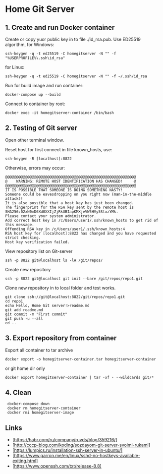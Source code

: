 # Home Git Server

## 1. Create and run Docker container
Create or copy yuor public key in to file ./id_rsa.pub.
Use ED25519 algorithm, for Windows:
```
ssh-keygen -q -t ed25519 -C homegitserver -N "" -f "%USERPROFILE%\.ssh\id_rsa"
```
for Linux:
```
ssh-keygen -q -t ed25519 -C homegitserver -N "" -f ~/.ssh/id_rsa
```

Run for build image and run container:
```
docker-compose up --build
```
Connect to container by root:
```
docker exec -it homegitserver-container /bin/bash
```


## 2. Testing of Git server
Open other terminal window.

Reset host for first connect in file known_hosts, use:
```
ssh-keygen -R [localhost]:8822
```
Otherwise, errors may occur:
```
@@@@@@@@@@@@@@@@@@@@@@@@@@@@@@@@@@@@@@@@@@@@@@@@@@@@@@@@@@@
@    WARNING: REMOTE HOST IDENTIFICATION HAS CHANGED!     @
@@@@@@@@@@@@@@@@@@@@@@@@@@@@@@@@@@@@@@@@@@@@@@@@@@@@@@@@@@@
IT IS POSSIBLE THAT SOMEONE IS DOING SOMETHING NASTY!
Someone could be eavesdropping on you right now (man-in-the-middle attack)!
It is also possible that a host key has just been changed.
The fingerprint for the RSA key sent by the remote host is
SHA256:02xN0mD6Xd0XXIjZjRkUBIapKMXjeVW5HVy5StxzYMk.
Please contact your system administrator.
Add correct host key in /c/Users/user1/.ssh/known_hosts to get rid of this message.
Offending RSA key in /c/Users/user1/.ssh/known_hosts:4
RSA host key for [localhost]:8822 has changed and you have requested strict checking.
Host key verification failed. 
```
View repository list on Git-server
```
ssh -p 8822 git@localhost ls -lA /git/repos/
```
Create new repository
```
ssh -p 8822 git@localhost git init --bare /git/repos/repo1.git
```
Clone new repository in to local folder and test works.
```
git clone ssh://git@localhost:8822/git/repos/repo1.git
cd repo1
echo Hello, Home Git server!>readme.md
git add readme.md
git commit -m "First commit"
git push -u --all
cd ..
```

## 3. Export repository from container
Export all container to tar archive
```
docker export -o homegitserver-container.tar homegitserver-container
```
or git home dir only
```
docker export homegitserver-container | tar -xf - --wildcards git/*
```

## 4. Clean
```
 docker-compose down
 docker rm homegitserver-container
 docker rmi homegitserver-image
```

## Links
* [https://habr.com/ru/company/ruvds/blog/359216/]
* [http://cccp-blog.com/koding/sozdayom-git-server-svoimi-rukami]
* [https://lumpics.ru/installation-ssh-server-in-ubuntu/]
* [https://www.garron.me/en/linux/sshd-no-hostkeys-available-exiting.html]
* [https://www.openssh.com/txt/release-8.8]
